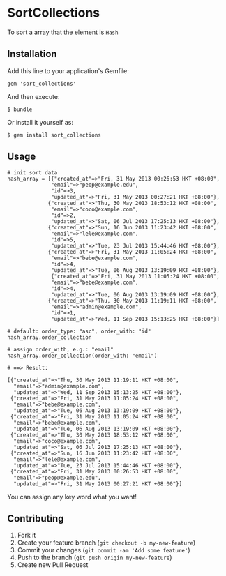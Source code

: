 # SortCollections

To sort a array that the element is `Hash`

## Installation

Add this line to your application's Gemfile:

    gem 'sort_collections'

And then execute:

    $ bundle

Or install it yourself as:

    $ gem install sort_collections

## Usage

```
# init sort data
hash_array = [{"created_at"=>"Fri, 31 May 2013 00:26:53 HKT +08:00",
              "email"=>"peop@example.edu",
              "id"=>3,
              "updated_at"=>"Fri, 31 May 2013 00:27:21 HKT +08:00"},
             {"created_at"=>"Thu, 30 May 2013 18:53:12 HKT +08:00",
              "email"=>"coco@example.com",
              "id"=>2,
              "updated_at"=>"Sat, 06 Jul 2013 17:25:13 HKT +08:00"},
             {"created_at"=>"Sun, 16 Jun 2013 11:23:42 HKT +08:00",
              "email"=>"lele@example.com",
              "id"=>5,
              "updated_at"=>"Tue, 23 Jul 2013 15:44:46 HKT +08:00"},
             {"created_at"=>"Fri, 31 May 2013 11:05:24 HKT +08:00",
              "email"=>"bebe@example.com",
              "id"=>4,
              "updated_at"=>"Tue, 06 Aug 2013 13:19:09 HKT +08:00"},
              {"created_at"=>"Fri, 31 May 2013 11:05:24 HKT +08:00",
              "email"=>"bebe@example.com",
              "id"=>4,
              "updated_at"=>"Tue, 06 Aug 2013 13:19:09 HKT +08:00"},
             {"created_at"=>"Thu, 30 May 2013 11:19:11 HKT +08:00",
              "email"=>"admin@example.com",
              "id"=>1,
              "updated_at"=>"Wed, 11 Sep 2013 15:13:25 HKT +08:00"}]

# default: order_type: "asc", order_with: "id"
hash_array.order_collection

# assign order_with, e.g.: "email"
hash_array.order_collection(order_with: "email")

# ==> Result:

[{"created_at"=>"Thu, 30 May 2013 11:19:11 HKT +08:00",
  "email"=>"admin@example.com",
  "updated_at"=>"Wed, 11 Sep 2013 15:13:25 HKT +08:00"},
 {"created_at"=>"Fri, 31 May 2013 11:05:24 HKT +08:00",
  "email"=>"bebe@example.com",
  "updated_at"=>"Tue, 06 Aug 2013 13:19:09 HKT +08:00"},
 {"created_at"=>"Fri, 31 May 2013 11:05:24 HKT +08:00",
  "email"=>"bebe@example.com",
  "updated_at"=>"Tue, 06 Aug 2013 13:19:09 HKT +08:00"},
 {"created_at"=>"Thu, 30 May 2013 18:53:12 HKT +08:00",
  "email"=>"coco@example.com",
  "updated_at"=>"Sat, 06 Jul 2013 17:25:13 HKT +08:00"},
 {"created_at"=>"Sun, 16 Jun 2013 11:23:42 HKT +08:00",
  "email"=>"lele@example.com",
  "updated_at"=>"Tue, 23 Jul 2013 15:44:46 HKT +08:00"},
 {"created_at"=>"Fri, 31 May 2013 00:26:53 HKT +08:00",
  "email"=>"peop@example.edu",
  "updated_at"=>"Fri, 31 May 2013 00:27:21 HKT +08:00"}]

```

You can assign any key word what you want!

## Contributing

1. Fork it
2. Create your feature branch (`git checkout -b my-new-feature`)
3. Commit your changes (`git commit -am 'Add some feature'`)
4. Push to the branch (`git push origin my-new-feature`)
5. Create new Pull Request
